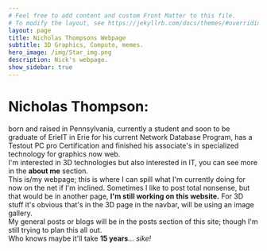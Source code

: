 ```yaml
---
# Feel free to add content and custom Front Matter to this file.
# To modify the layout, see https://jekyllrb.com/docs/themes/#overriding-theme-defaults
layout: page
title: Nicholas Thompsons Webpage
subtitle: 3D Graphics, Compute, memes.
hero_image: /img/Star_img.png
description: Nick's webpage.
show_sidebar: true
---
```

# Nicholas Thompson:<br>
born and raised in Pennsylvania, currently a student and soon to be graduate of
ErieIT in Erie for his current Network Database Program, has a Testout PC pro Certification and finished his associate's in specialized technology for graphics now web. <br> I'm interested in 3D technologies but also interested in IT, you can see more in the **about me** section.<br>
This is/my webpage; this is where I can spill what I'm currently doing for now on the net if I'm inclined.
Sometimes I like to post total nonsense, but that would be in another page, **I'm still working on this website.**
For 3D stuff it's obvious that's in the 3D page in the navbar, will be using an image gallery.<br>
My general posts or blogs will be in the posts section of this site; though I'm still trying to plan this all out.<br>
Who knows maybe it'll take **15 years**… *sike!*
